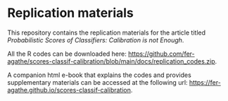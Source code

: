 # Replication materials

This repository contains the replication materials for the article titled 
_Probabilistic Scores of Classifiers: Calibration is not Enough_.

All the R codes can be downloaded here: <https://github.com/fer-agathe/scores-classif-calibration/blob/main/docs/replication_codes.zip>.

A companion html e-book that explains the codes and provides supplementary materials can be accessed at the following url: <https://fer-agathe.github.io/scores-classif-calibration>.

